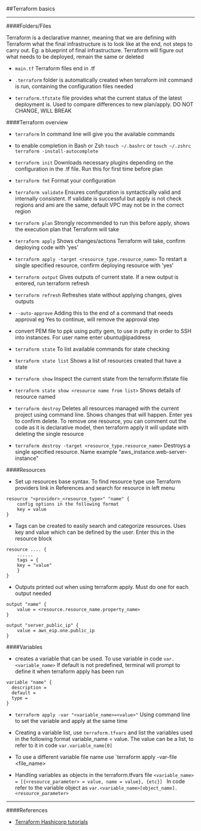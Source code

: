 ##Terraform basics

---


####Folders/Files

Terraform is a declarative manner, meaning that we are defining with Terraform what the final infrastructure is to look like at the end, not steps to carry out. Eg: a blueprint of final infrastructure. Terraform will figure out what needs to be deployed, remain the same or deleted


- `main.tf`
Terraform files end in .tf

- `.terraform` folder is automatically created when terraform init command is run, containing the configuration files needed

- `terraform.tfstate` file provides what the current status of the latest deployment is. Used to compare differences to new plan/apply. DO NOT CHANGE, WILL BREAK






####Terraform overview
- `terraform`
In command line will give you the available commands

- to enable completion in Bash or Zsh
`touch ~/.bashrc` or `touch ~/.zshrc`
`terraform -install-autocomplete`



- `terraform init`
Downloads necessary plugins depending on the configuration in the .tf file. Run this for first time before plan

- `terraform fmt` 
Format your configuration

- `terraform validate`
Ensures configuration is syntactically valid and internally consistent. If validate is successful but apply is not check regions and ami are the same, default VPC may not be in the correct region

- `terraform plan`
Strongly recommended to run this before apply, shows the execution plan that Terraform will take

- `terraform apply`
Shows changes/actions Terraform will take, confirm deploying code with 'yes'

- `terraform apply -target <resource_type.resource_name>`
To restart a single specified resource, confirm deploying resource with 'yes'

- `terraform output`
Gives outputs of current state. If a new output is entered, run terraform refresh

- `terraform refresh`
Refreshes state without applying changes, gives outputs

- `--auto-approve`
Adding this to the end of a command that needs approval eg Yes to continue, will remove the approval step

- convert PEM file to ppk using putty gem, to use in putty in order to SSH into instances. For user name enter ubuntu@ipaddress

- `terraform state`
To list available commands for state checking

- `terraform state list`
Shows a list of resources created that have a state

- `terraform show`
Inspect the current state from the terraform.tfstate file

- `terraform state show <resource name from list>`
Shows details of resource named

- `terraform destroy`
Deletes all resources managed with the current project using command line. Shows changes that will happen. Enter yes to confirm delete. 
To remove one resource, you can comment out the code as it is declarative model, then terraform apply it will update with deleting the single resource

- `terraform destroy -target <resource_type.resource_name>`
Destroys a single specified resource. Name example "aws_instance.web-server-instance"








####Resources

- Set up resources base syntax. To find resource type use Terraform providers link in References and search for resource in left menu
```
resource "<provider>_<resource_type>" "name" {
    config options in the following format
    key = value
}
```

- Tags can be created to easily search and categorize resources. Uses key and value which can be defined by the user. Enter this in the resource block
```
resource .... {
    ......
    tags = {
    key = "value"
    }
}
```

- Outputs printed out when using terraform apply. Must do one for each output needed
```
output "name" {
    value = <resource.resource_name.property_name>
}

output "server_public_ip" {
    value = aws_eip.one.public_ip
}
```











####Variables
- creates a variable that can be used. To use variable in code `var.<variable_name>` If default is not predefined, terminal will prompt to define it when terraform apply has been run
```
variable "name" {
  description = 
  default =
  type =
}
```

- `terraform apply -var "<variable_name>=<value>"`
Using command line to set the variable and apply at the same time

- Creating a variable list, use `terraform.tfvars` and list the variables used in the following format  variable_name = value. The value can be a list, to refer to it in code `var.variable_name[0]`

-  To use a different variable file name use `terraform apply -var-file <file_name>

- Handling variables as objects in the terraform.tfvars file
`<variable_name> = [{<resource_parameter> = value, name = value}, {etc}] `
In code refer to the variable object as `var.<variable_name>[object_name].<resource_parameter>`






---
####References

- [Terraform Hashicorp tutorials](https://developer.hashicorp.com/terraform/tutorials?product_intent=terraform)